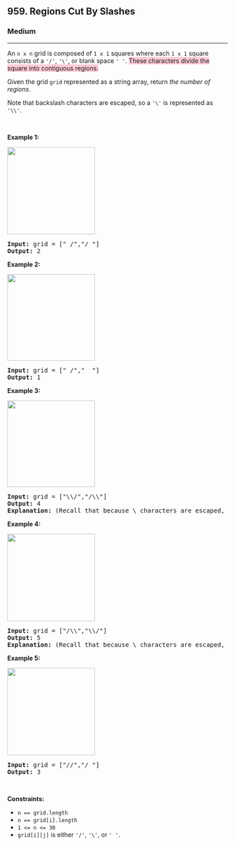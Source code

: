 <h2>959. Regions Cut By Slashes</h2><h3>Medium</h3><hr><div><p>An <code>n x n</code> grid is composed of <code>1 x 1</code> squares where each <code>1 x 1</code> square consists of a <code>'/'</code>, <code>'\'</code>, or blank space <code>' '</code>. <gistnote class="gistnote-highlight" highlightid="b32230b7-fc11-4e2e-ba2e-172d35b4c1e7" colornum="1" style="background-color: rgb(255, 202, 215);" id="b32230b7-fc11-4e2e-ba2e-172d35b4c1e7">These characters divide the square into contiguous regions.</gistnote></p>

<p>Given the grid <code>grid</code> represented as a string array, return <em>the number of regions</em>.</p>

<p>Note that backslash characters are escaped, so a <code>'\'</code> is represented as <code>'\\'</code>.</p>

<p>&nbsp;</p>
<p><strong>Example 1:</strong></p>
<img alt="" src="https://assets.leetcode.com/uploads/2018/12/15/1.png" style="width: 200px; height: 200px;">
<pre><strong>Input:</strong> grid = [" /","/ "]
<strong>Output:</strong> 2
</pre>

<p><strong>Example 2:</strong></p>
<img alt="" src="https://assets.leetcode.com/uploads/2018/12/15/2.png" style="width: 200px; height: 198px;">
<pre><strong>Input:</strong> grid = [" /","  "]
<strong>Output:</strong> 1
</pre>

<p><strong>Example 3:</strong></p>
<img alt="" src="https://assets.leetcode.com/uploads/2018/12/15/3.png" style="width: 200px; height: 198px;">
<pre><strong>Input:</strong> grid = ["\\/","/\\"]
<strong>Output:</strong> 4
<strong>Explanation: </strong>(Recall that because \ characters are escaped, "\\/" refers to \/, and "/\\" refers to /\.)
</pre>

<p><strong>Example 4:</strong></p>
<img alt="" src="https://assets.leetcode.com/uploads/2018/12/15/4.png" style="width: 200px; height: 200px;">
<pre><strong>Input:</strong> grid = ["/\\","\\/"]
<strong>Output:</strong> 5
<strong>Explanation: </strong>(Recall that because \ characters are escaped, "\\/" refers to \/, and "/\\" refers to /\.)
</pre>

<p><strong>Example 5:</strong></p>
<img alt="" src="https://assets.leetcode.com/uploads/2018/12/15/5.png" style="width: 200px; height: 200px;">
<pre><strong>Input:</strong> grid = ["//","/ "]
<strong>Output:</strong> 3
</pre>

<p>&nbsp;</p>
<p><strong>Constraints:</strong></p>

<ul>
	<li><code>n == grid.length</code></li>
	<li><code>n == grid[i].length</code></li>
	<li><code>1 &lt;= n &lt;= 30</code></li>
	<li><code>grid[i][j]</code> is either <code>'/'</code>, <code>'\'</code>, or <code>' '</code>.</li>
</ul>
</div>